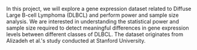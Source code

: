 In this project, we will explore a gene expression dataset related to Diffuse Large B-cell Lymphoma (DLBCL) and perform power and sample size analysis. We are interested in understanding the statistical power and sample size required to detect meaningful differences in gene expression levels between different classes of DLBCL. The dataset originates from Alizadeh et al.'s study conducted at Stanford University.